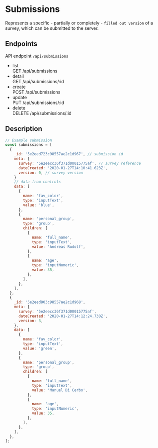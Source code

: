 # Submissions

Represents a specific - partially or completely - `filled out version` of a survey, which can be submitted to the server.

## Endpoints

API endpoint `/api/submissions`

- list<br/>GET /api/submissions
- detail<br/>GET /api/submissions/:id
- create<br/> POST /api/submissions
- update<br/> PUT /api/submissions/:id
- delete<br/> DELETE /api/submissions/:id

## Description

```javascript
// Example submission
const submissions = [
  {
    _id: '5e2eed723c98557ae2c1d967', // submission id
    meta: {
      survey: '5e2eecc36f371d00015775af', // survey reference
      dateCreated: '2020-01-27T14:10:41.623Z',
      version: 0, // survey version
    }
    // data from controls
    data: [
      {
        name: 'fav_color',
        type: 'inputText',
        value: 'blue',
      },
      {
        name: 'personal_group',
        type: 'group',
        children: [
          {
            name: 'full_name',
            type: 'inputText',
            value: 'Andreas Rudolf',
          },
          {
            name: 'age',
            type: 'inputNumeric',
            value: 35,
          },
        ],
      },
    ],
  },
  {
    _id: '5e2eed803c98557ae2c1d968',
    meta: {
      survey: '5e2eecc36f371d00015775af',
      dateCreated: '2020-01-27T14:12:24.730Z',
      version: 3,
    },
    data: [
      {
        name: 'fav_color',
        type: 'inputText',
        value: 'green',
      },
      {
        name: 'personal_group',
        type: 'group',
        children: [
          {
            name: 'full_name',
            type: 'inputText',
            value: 'Manuel Di Cerbo',
          },
          {
            name: 'age',
            type: 'inputNumeric',
            value: 35,
          },
        ],
      },
    ],
  },
];
```
